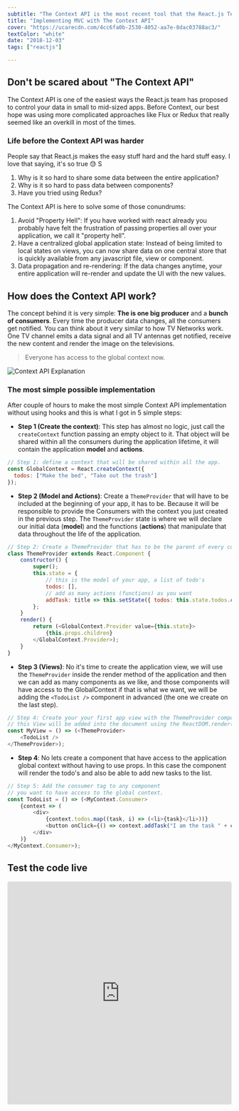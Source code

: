 ```yaml
---
subtitle: "The Context API is the most recent tool that the React.js Team has made available to handle your application data flow. It is the perfect companion for building small to mid-sized applications without the need of Flux or Redux"
title: "Implementing MVC with The Context API"
cover: "https://ucarecdn.com/4cc6fa0b-2530-4052-aa7e-8dac03788ac3/"
textColor: "white"
date: "2018-12-03"
tags: ["reactjs"]

---
```


## Don't be scared about "The Context API"

The Context API is one of the easiest ways the React.js team has proposed to control your data in small to mid-sized apps. Before Context, our best hope was using more complicated approaches like Flux or Redux that really seemed like an overkill in most of the times.

### Life before the Context API was harder

People say that React.js makes the easy stuff hard and the hard stuff easy. I love that saying, it's so true :sweat: S

1. Why is it so hard to share some data between the entire application?
2. Why is it so hard to pass data between components?
3. Have you tried using Redux? 

The Context API is here to solve some of those conundrums:

1. Avoid "Property Hell": If you have worked with react already you probably have felt the frustration of passing properties all over your application, we call it "property hell". 
2. Have a centralized global application state: Instead of being limited to local states on views, you can now share data on one central store that is quickly available from any javascript file, view or component.
3. Data propagation and re-rendering: If the data changes anytime, your entire application will re-render and update the UI with the new values.

## How does the Context API work?

The concept behind it is very simple: **The is one big producer** and a **bunch of consumers**. Every time the producer data changes, all the consumers get notified. You can think about it very similar to how TV Networks work. One TV channel emits a data signal and all TV antennas get notified, receive the new content and render the image on the televisions. 

> Everyone has access to the global context now.

![Context API Explanation](https://ucarecdn.com/72fe5361-5b2a-460f-8c2a-2d376616abf6/)

### The most simple possible implementation

After couple of hours to make the most simple Context API implementation without using hooks and this is what I got in 5 simple steps:

- **Step 1 (Create the context)**: This step has almost no logic, just call the `createContext` function passing an empty object to it. That object will be shared within all the consumers during the application lifetime, it will contain the application **model** and **actions**.
```js
// Step 1: define a context that will be shared within all the app.
const GlobalContext = React.createContext({
  todos: ["Make the bed", "Take out the trash"]
});
```
- **Step 2 (Model and Actions)**: Create a `ThemeProvider` that will have to be included at the beginning of your app, it has to be. Because it will be responsible to provide the Consumers with the context you just created in the previous step. The `ThemeProvider` state is where we will declare our initial data (**model**) and the functions (**actions**) that manipulate that data throughout the life of the application.
```js
// Step 2: Create a ThemeProvider that has to be the parent of every consumer.
class ThemeProvider extends React.Component {
	constructor() {
	    super();
	    this.state = {
		    // this is the model of your app, a list of todo's
		    todos: [],
		    // add as many actions (functions) as you want
		    addTask: title => this.setState({ todos: this.state.todos.concat(title) })
	    };
	}
	render() {
		return (<GlobalContext.Provider value={this.state}>
	        {this.props.children}
		</GlobalContext.Provider>);
	}
}
```
- **Step 3 (Views)**:  No it's time to create the application view, we will use the `ThemeProvider` inside the render method of the application and then we can add as many components as we like, and those components will have access to the GlobalContext if that is what we want, we will be adding the `<TodoList />` component in advanced (the one we create on the last step).
```js
// Step 4: Create your your first app view with the ThemeProvider component, 
// this View will be added into the document using the ReactDOM.render() function
const MyView = () => (<ThemeProvider>
	<TodoList />
</ThemeProvider>);
```
- **Step 4**: No lets create a component that have access to the application global context without having to use props. In this case the component will render the todo's and also be able to add new tasks to the list.
```js
// Step 5: Add the consumer tag to any component 
// you want to have access to the global context.
const TodoList = () => (<MyContext.Consumer>
    {context => (
		<div>
			{context.todos.map((task, i) => (<li>{task}</li>))}
			<button onClick={() => context.addTask("I am the task " + context.todos.length)}> + add </button>
		</div>
    )}
</MyContext.Consumer>);
```

## Test the code live

<iframe src="https://codesandbox.io/embed/w75wq6v01k?hidenavigation=1&view=editor" style="width:100%; height:500px; border:0; border-radius: 4px; overflow:hidden;" sandbox="allow-modals allow-forms allow-popups allow-scripts allow-same-origin"></iframe>


<!--stackedit_data:
eyJoaXN0b3J5IjpbODM4NTU3OTk5LDM1NDAyMDc1M119
-->